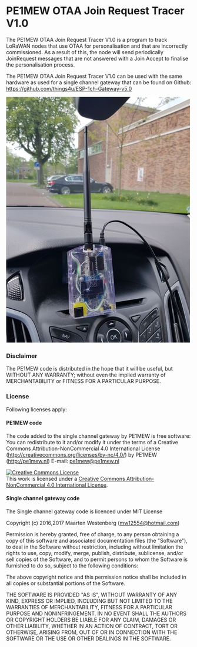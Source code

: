 # PE1MEW OTAA Join Request Tracer V1.0
The PE1MEW OTAA Join Request Tracer V1.0 is a program to track LoRaWAN nodes that use OTAA for personalisation and that are incorrectly commissioned. As a result of this, the node will send periodically JoinRequest messages that are not answered with a Join Accept to finalise the personalisation process.

The PE1MEW OTAA Join Request Tracer V1.0 can be used with the same hardware as used for a single channel gateway that can be found on Github: https://github.com/things4u/ESP-1ch-Gateway-v5.0 

![PE1MEW OTAA Join Request Tracer](images/tracerLive.jpg
 "PE1MEW OTAA Join Request Tracer")


### Disclaimer
The PE1MEW code is distributed in the hope that it will be useful,
but WITHOUT ANY WARRANTY; without even the implied warranty of
MERCHANTABILITY or FITNESS FOR A PARTICULAR PURPOSE.

### License
Following licenses apply:
#### PE1MEW code
The code added to the single channel gateway by PE1MEW is free software:
You can redistribute to it and/or modify it under the terms of a Creative Commons
Attribution-NonCommercial 4.0 International License (http://creativecommons.org/licenses/by-nc/4.0/)
by PE1MEW (http://pe1mew.nl) E-mail: pe1mew@pe1mew.nl

<a rel="license" href="http://creativecommons.org/licenses/by-nc/4.0/"><img alt="Creative Commons License" style="border-width:0" src="https://i.creativecommons.org/l/by-nc/4.0/88x31.png" /></a><br />This work is licensed under a <a rel="license" href="http://creativecommons.org/licenses/by-nc/4.0/">Creative Commons Attribution-NonCommercial 4.0 International License</a>.

#### Single channel gateway code
The Single channel gateway code is licenced under MIT License

Copyright (c) 2016,2017 Maarten Westenberg (mw12554@hotmail.com)

Permission is hereby granted, free of charge, to any person obtaining a copy
of this software and associated documentation files (the "Software"), to deal
in the Software without restriction, including without limitation the rights
to use, copy, modify, merge, publish, distribute, sublicense, and/or sell
copies of the Software, and to permit persons to whom the Software is
furnished to do so, subject to the following conditions:

The above copyright notice and this permission notice shall be included in all
copies or substantial portions of the Software.

THE SOFTWARE IS PROVIDED "AS IS", WITHOUT WARRANTY OF ANY KIND, EXPRESS OR
IMPLIED, INCLUDING BUT NOT LIMITED TO THE WARRANTIES OF MERCHANTABILITY,
FITNESS FOR A PARTICULAR PURPOSE AND NONINFRINGEMENT. IN NO EVENT SHALL THE
AUTHORS OR COPYRIGHT HOLDERS BE LIABLE FOR ANY CLAIM, DAMAGES OR OTHER
LIABILITY, WHETHER IN AN ACTION OF CONTRACT, TORT OR OTHERWISE, ARISING FROM,
OUT OF OR IN CONNECTION WITH THE SOFTWARE OR THE USE OR OTHER DEALINGS IN THE
SOFTWARE.

